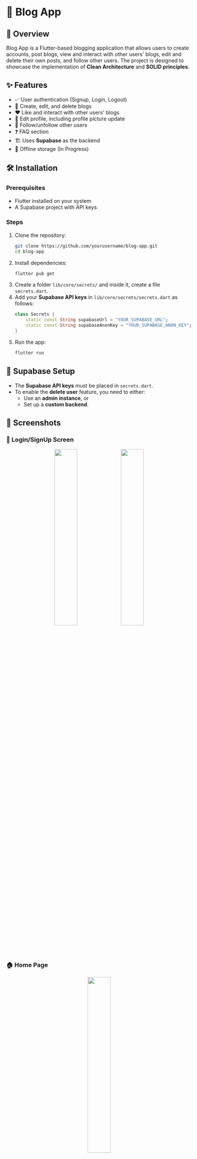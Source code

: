 # 📖 Blog App

## 🚀 Overview
Blog App is a Flutter-based blogging application that allows users to create accounts, post blogs, view and interact with other users' blogs, edit and delete their own posts, and follow other users. The project is designed to showcase the implementation of **Clean Architecture** and **SOLID principles**.

## ✨ Features
- ✅ User authentication (Signup, Login, Logout)
- 📝 Create, edit, and delete blogs
- ❤️ Like and interact with other users' blogs
- 👤 Edit profile, including profile picture update
- 🔗 Follow/unfollow other users
- ❓ FAQ section
- 🏗 Uses **Supabase** as the backend
- 📡 Offline storage (In Progress)

## 🛠 Installation
### Prerequisites
- Flutter installed on your system
- A Supabase project with API keys

### Steps
1. Clone the repository:
   ```sh
   git clone https://github.com/yourusername/blog-app.git
   cd blog-app
   ```
2. Install dependencies:
   ```sh
   flutter pub get
   ```
3. Create a folder `lib/core/secrets/` and inside it, create a file `secrets.dart`.
4. Add your **Supabase API keys** in `lib/core/secrets/secrets.dart` as follows:
   ```dart
   class Secrets {
       static const String supabaseUrl = "YOUR_SUPABASE_URL";
       static const String supabaseAnonKey = "YOUR_SUPABASE_ANON_KEY";
   }
   ```
5. Run the app:
   ```sh
   flutter run
   ```

## 🔧 Supabase Setup
- The **Supabase API keys** must be placed in `secrets.dart`.
- To enable the **delete user** feature, you need to either:
  - Use an **admin instance**, or
  - Set up a **custom backend**.

## 📸 Screenshots

### 🔐 Login/SignUp Screen  
<p align="center">
  <img src="screenshots/login.jpg" width="35%">
  <img src="screenshots/signup.jpg" width="35%">
</p>

### 🏠 Home Page  
<p align="center">
  <img src="screenshots/home.jpg" width="35%">
</p>

### ✍️ Create/Edit Blog  
<p align="center">
  <img src="screenshots/create_blog.jpg" width="35%">
</p>

### 👤 Profile Page  
<p align="center">
  <img src="screenshots/profile.jpg" width="35%">
  <img src="screenshots/edit.jpg" width="35%">
</p>

### 🔍 Own Blog Details/Other's Blog Details  
<p align="center">
  <img src="screenshots/own.jpg" width="35%">
  <img src="screenshots/other.jpg" width="35%">
</p>

### ❤️ Favorite's Page  
<p align="center">
  <img src="screenshots/favorite.jpg" width="35%">
</p>

### ℹ️ About Page  
<p align="center">
  <img src="screenshots/about.jpg" width="35%">
</p>

### ⚙️ Settings Page  
<p align="center">
  <img src="screenshots/settings.jpg" width="35%">
  <img src="screenshots/help.jpg" width="35%">
</p>


## 📜 License
This project is licensed under the **MIT License**. See the [LICENSE](LICENSE) file for more details.
